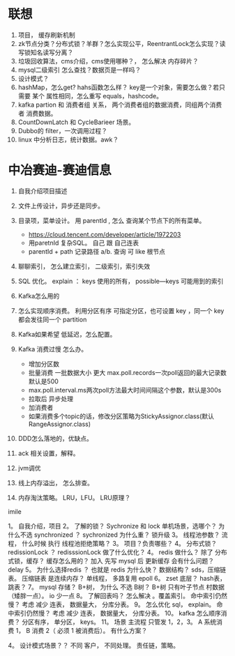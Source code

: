# 联想
1. 项目， 缓存刷新机制
2. zk节点分类？分布式锁？羊群？怎么实现公平，ReentrantLock怎么实现？读写锁知名读写分离？
3. 垃圾回收算法，cms介绍，cms使用哪种？， 怎么解决 内存碎片？
4. mysql二级索引 怎么查找？数据页是一样吗？
5. 设计模式？
6. hashMap，怎么get? hahs函数怎么样？ key是一个对象，需要怎么做？若只需要 某个 属性相同，怎么重写 equals，hashcode。
7. kafka  partion 和 消费者组 关系， 两个消费者组的数据消费，同组两个消费者 消费数据。
8. CountDownLatch 和 CycleBarieer 场景。
9. Dubbo的 filter，一次调用过程？
10. linux 中分析日志，统计数据。awk？
# 中冶赛迪-赛迪信息

1. 自我介绍项目描述
2. 文件上传设计，异步还是同步。
3. 目录项，菜单设计。 用 parentId , 怎么 查询某个节点下的所有菜单。
    - https://cloud.tencent.com/developer/article/1972203 
    - 用paretnId  复杂SQL。 自己 跟 自己连表
    - parentId + path 记录路径 a/b. 查询 可 like 根节点
    
4. 聊聊索引， 怎么建立索引， 二级索引，索引失效
5. SQL 优化。 explain ： keys 使用的所有， possible—keys 可能用到的索引
6. Kafka怎么用的
7. 怎么实现顺序消费。  利用分区有序  可指定分区，也可设置 key ，同一个 key 都会发往同一个 partition
8. Kafka如果希望 低延迟，怎么配置。
9. Kafka 消费过慢 怎么办。  
   - 增加分区数
   - 批量消费 一批数据大小 更大 max.poll.records一次poll返回的最大记录数默认是500
   - max.poll.interval.ms两次poll方法最大时间间隔这个参数，默认是300s  
   - 拉取后 异步处理  
   - 加消费者
   - 如果消费多个topic的话，修改分区策略为StickyAssignor.class(默认RangeAssignor.class)
10. DDD怎么落地的，优缺点。
11. ack 相关设置，解释。
12. jvm调优
13. 线上内存溢出， 怎么排查。
14. 内存淘汰策略。 LRU，LFU。 LRU原理？




imile

1。 自我介绍，项目
2。 了解的锁？ Sychronize 和 lock  单机场景，选哪个？  为什么不选 synchronized  ？ sychronized 为什么重？  锁升级
3。 线程池参数？ 流程， 什么时候 执行 线程池拒绝策略？
3。 项目？负责哪些？
4。 分布式锁？ redissionLock ？  redisssionLock 做了什么优化？
4。 redis 做什么？ 除了 分布式锁，缓存？  缓存怎么用的？  加入 先写 mysql 后 更新缓存 会有什么问题？ delay
5。 为什么选择redis ？ 也就是 redis 为什么快？  数据结构？ sds，压缩链表。 压缩链表 是连续内存？  单线程， 多路复用 epoll
6。 zset 底层？ hash表， 跳表？
7。 mysql 存储？ B+树，  为什么 不选 B树？ B+树 只有叶子节点 村数据（矮胖一点）。  io 少一点
8。 了解回表吗？ 怎么解决 。覆盖索引。 命中索引仍然慢？ 考虑 减少 连表， 数据量大， 分库分表。
9。 怎么优化 sql， explain。  命中索引仍然慢？ 考虑 减少 连表， 数据量大， 分库分表。
10。 kafka 怎么顺序消费？ 分区有序， 单分区， keys。 
11。 场景 主流程  只管发 1，2，3。 A 系统消费 1，  B 消费 2（ 必须 1 被消费后）。 有什么方案？


4。 设计模式场景？？  不同 客户， 不同处理。   责任链，策略。

    